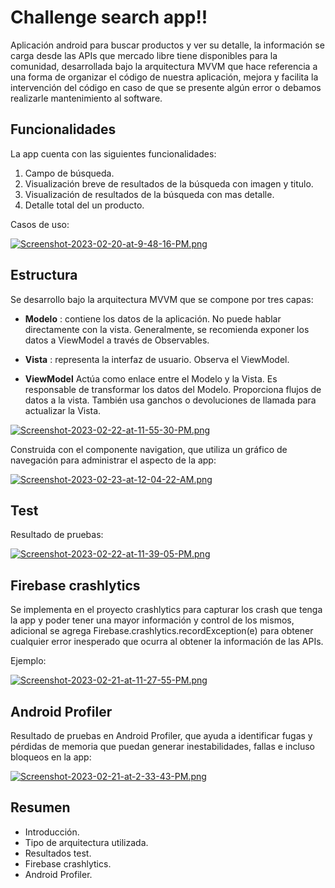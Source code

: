 
# Challenge search app!!

Aplicación android para buscar productos y ver su detalle, la información se carga desde las APIs que mercado libre tiene disponibles para la comunidad, desarrollada bajo la arquitectura MVVM que hace referencia a una forma de organizar el código de nuestra aplicación, mejora y facilita la intervención del código en caso de que se presente algún error o debamos realizarle mantenimiento al software.
 
## Funcionalidades

La app cuenta con las siguientes funcionalidades:
 1. Campo de búsqueda. 
 2. Visualización breve de resultados de la búsqueda con imagen y titulo.
2. Visualización de resultados de la búsqueda con mas detalle. 
3. Detalle total del un producto. 

Casos de uso:

[![Screenshot-2023-02-20-at-9-48-16-PM.png](https://i.postimg.cc/4d2tb6J7/Screenshot-2023-02-20-at-9-48-16-PM.png)](https://postimg.cc/47tmXhHs)


## Estructura

Se desarrollo bajo la arquitectura MVVM que se compone por tres capas:

- **Modelo** : contiene los datos de la aplicación. No puede hablar directamente con la vista. Generalmente, se recomienda exponer los datos a ViewModel a través de Observables.

- **Vista** : representa la interfaz de usuario. Observa el ViewModel.

- **ViewModel** Actúa como enlace entre el Modelo y la Vista. Es responsable de transformar los datos del Modelo. Proporciona flujos de datos a la vista. También usa ganchos o devoluciones de llamada para actualizar la Vista.

[![Screenshot-2023-02-22-at-11-55-30-PM.png](https://i.postimg.cc/0Nnnj03B/Screenshot-2023-02-22-at-11-55-30-PM.png)](https://postimg.cc/jWWPkPRH)

Construida con el componente navigation, que utiliza un gráfico de navegación para administrar el aspecto de la app:

[![Screenshot-2023-02-23-at-12-04-22-AM.png](https://i.postimg.cc/sgQCpvym/Screenshot-2023-02-23-at-12-04-22-AM.png)](https://postimg.cc/CRg20MRn)

 
## Test

Resultado de pruebas:

[![Screenshot-2023-02-22-at-11-39-05-PM.png](https://i.postimg.cc/R0gw5y1F/Screenshot-2023-02-22-at-11-39-05-PM.png)](https://postimg.cc/4KhYp8Sk)

## Firebase crashlytics

Se implementa en el proyecto crashlytics para capturar los crash que tenga la app y poder tener una mayor información y control de los mismos, adicional se agrega Firebase.crashlytics.recordException(e) para obtener cualquier error inesperado que ocurra al obtener la información de las APIs.

Ejemplo:

[![Screenshot-2023-02-21-at-11-27-55-PM.png](https://i.postimg.cc/zf3VYp4x/Screenshot-2023-02-21-at-11-27-55-PM.png)](https://postimg.cc/Mc2Wy06B)


## Android Profiler

Resultado de pruebas en Android Profiler, que ayuda a identificar fugas y pérdidas de memoria que puedan generar inestabilidades, fallas e incluso bloqueos en la app:

[![Screenshot-2023-02-21-at-2-33-43-PM.png](https://i.postimg.cc/bJwktCjf/Screenshot-2023-02-21-at-2-33-43-PM.png)](https://postimg.cc/sBbMFJXT)


## Resumen

- Introducción.
- Tipo de arquitectura utilizada.
- Resultados test.
- Firebase crashlytics.
-  Android Profiler.
